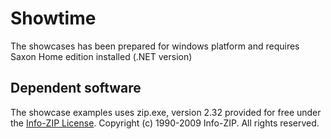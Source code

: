 Showtime
========
The showcases has been prepared for windows platform and requires Saxon Home edition installed (.NET version)

Dependent software
------------------
The showcase examples uses zip.exe, version 2.32 provided for free under the [Info-ZIP License](http://www.info-zip.org/license.html). Copyright (c) 1990-2009 Info-ZIP. All rights reserved.